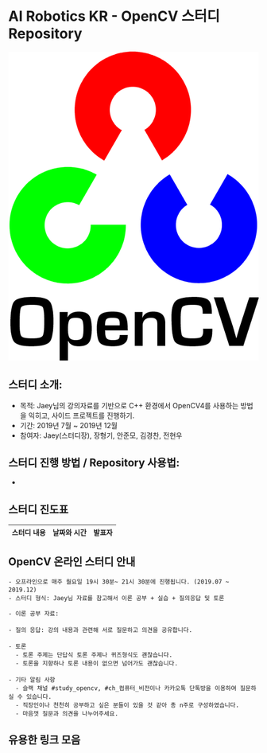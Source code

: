 # AI Robotics KR - OpenCV 스터디 Repository

![image_link](https://github.com/ai-robotics-kr/opencv_study/blob/master/files/OpenCV_Logo_with_text.png?raw=true)

## 스터디 소개:
- 목적: Jaey님의 강의자료를 기반으로 C++ 환경에서 OpenCV4를 사용하는 방법을 익히고, 사이드 프로젝트를 진행하기.
- 기간: 2019년 7월 ~ 2019년 12월
- 참여자: Jaey(스터디장), 장형기, 안준모, 김경찬, 전현우 

## 스터디 진행 방법 / Repository 사용법:
- 


## 스터디 진도표
|          스터디 내용         |   날짜와 시간     | 발표자 |
| -------------------------- |:---------------:|-----:|

## OpenCV 온라인 스터디 안내
```
- 오프라인으로 매주 월요일 19시 30분~ 21시 30분에 진행됩니다. (2019.07 ~ 2019.12)
- 스터디 형식: Jaey님 자료를 참고해서 이론 공부 + 실습 + 질의응답 및 토론 
```
```
- 이론 공부 자료:
  
- 질의 응답: 강의 내용과 관련해 서로 질문하고 의견을 공유합니다.

- 토론
  - 토론 주제는 단답식 토론 주제나 퀴즈형식도 괜찮습니다.
  - 토론을 지향하나 토론 내용이 없으면 넘어가도 괜찮습니다.

- 기타 알림 사항
  - 슬랙 채널 #study_opencv, #ch_컴퓨터_비전이나 카카오톡 단톡방을 이용하여 질문하실 수 있습니다.
  - 직장인이나 천천히 공부하고 싶은 분들이 있을 것 같아 총 n주로 구성하였습니다.
  - 마음껏 질문과 의견을 나누어주세요.
```
## 유용한 링크 모음
